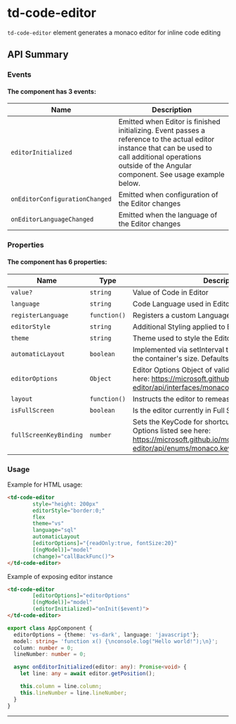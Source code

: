 # td-code-editor

`td-code-editor` element generates a monaco editor for inline code editing

## API Summary

### Events

#### The <td-code-editor> component has 3 events:

| Name | Description |
| --- | --- |
| `editorInitialized` | Emitted when Editor is finished initializing. Event passes a reference to the actual editor instance that can be used to call additional operations outside of the Angular component.  See usage example below.
| `onEditorConfigurationChanged` | Emitted when configuration of the Editor changes
| `onEditorLanguageChanged` | Emitted when the language of the Editor changes


### Properties

#### The <td-code-editor> component has 6 properties:

| Name | Type | Description |
| --- | --- | --- |
| `value?` | `string` | Value of Code in Editor
| `language` | `string` | Code Language used in Editor
| `registerLanguage` | `function()` | Registers a custom Language within the editor
| `editorStyle` | `string` | Additional Styling applied to Editor Container
| `theme` | `string` | Theme used to style the Editor
| `automaticLayout` | `boolean` | Implemented via setInterval that constantly probes for the container's size. Defaults to false.
| `editorOptions` | `Object` | Editor Options Object of valid Configurations listed here: <a href="https://microsoft.github.io/monaco-editor/api/interfaces/monaco.editor.ieditoroptions.html">https://microsoft.github.io/monaco-editor/api/interfaces/monaco.editor.ieditoroptions.html</a>
| `layout` | `function()` | Instructs the editor to remeasure its container
| `isFullScreen` | `boolean` | Is the editor currently in Full Screen mode
| `fullScreenKeyBinding` | `number` | Sets the KeyCode for shortcutting to Fullscreen.  Options listed see here: <a href="https://microsoft.github.io/monaco-editor/api/enums/monaco.keycode.html">https://microsoft.github.io/monaco-editor/api/enums/monaco.keycode.html</a>


### Usage

Example for HTML usage:

```html
<td-code-editor
        style="height: 200px"
        editorStyle="border:0;"
        flex
        theme="vs"
        language="sql"
        automaticLayout
        [editorOptions]="{readOnly:true, fontSize:20}"
        [(ngModel)]="model"
        (change)="callBackFunc()">
</td-code-editor>
```
Example of exposing editor instance

```html
<td-code-editor
        [editorOptions]="editorOptions"
        [(ngModel)]="model"
        (editorInitialized)="onInit($event)">
</td-code-editor>
```

```typescript
export class AppComponent {
  editorOptions = {theme: 'vs-dark', language: 'javascript'};
  model: string= 'function x() {\nconsole.log("Hello world!");\n}';
  column: number = 0;
  lineNumber: number = 0;

  async onEditorInitialized(editor: any): Promise<void> {
    let line: any = await editor.getPosition();

    this.column = line.column;
    this.lineNumber = line.lineNumber;
  }
}
```

---
